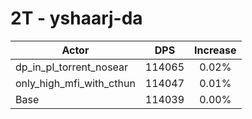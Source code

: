 # 2T - yshaarj-da
| Actor | DPS | Increase |
|---|:---:|:---:|
|dp_in_pl_torrent_nosear|114065|0.02%|
|only_high_mfi_with_cthun|114047|0.01%|
|Base|114039|0.00%|
